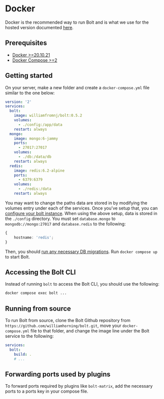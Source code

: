 # Docker

Docker is the recommended way to run Bolt and is what we use for the hosted
version documented [here](../Using/index.md).

## Prerequisites

- [Docker >=20.10.21](https://docker.io)
- [Docker Compose >=2](https://docs.docker.com/compose/install/)

## Getting started

On your server, make a new folder and create a `docker-compose.yml` file similar
to the one below:

```yaml
version: '2'
services:
  bolt:
    image: williamfromnj/bolt:0.5.2
    volumes:
      - ./config:/app/data
    restart: always
  mongo:
    image: mongo:6-jammy
    ports:
      - 27017:27017
    volumes:
      - ./db:/data/db
    restart: always
  redis:
    image: redis:6.2-alpine
    ports:
      - 6379:6379
    volumes:
      - ./redis:/data
    restart: always
```

You may want to change the paths data are stored in by modifying the volumes
entry under each of the services. Once you've setup that, you can
[configure your bolt instance](./configure.md). When using the above setup, data
is stored in the `./config` directory. You must set `database.mongo` to
`mongodb://mongo:27017` and `database.redis` to the following:

```ts
{
	hostname: 'redis';
}
```

Then, you should [run any necessary DB migrations](./database.md). Run
`docker compose up` to start Bolt.

## Accessing the Bolt CLI

Instead of running `bolt` to access the Bolt CLI, you should use the following:

```sh
docker compose exec bolt ...
```

## Running from source

To run Bolt from source, clone the Bolt Github repository from
`https://github.com/williamhorning/bolt.git`, move your `docker-compose.yml`
file to that folder, and change the image line under the Bolt service to the
following:

```yml
services:
  bolt:
    build: .
    # ...
```

## Forwarding ports used by plugins

To forward ports required by plugins like `bolt-matrix`, add the necessary ports
to a ports key in your compose file.
